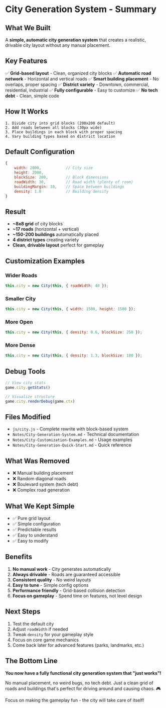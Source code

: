 # City Generation System - Summary

## What We Built

A **simple, automatic city generation system** that creates a realistic, drivable city layout without any manual placement.

## Key Features

✅ **Grid-based layout** - Clean, organized city blocks
✅ **Automatic road network** - Horizontal and vertical roads
✅ **Smart building placement** - No overlaps, proper spacing
✅ **District variety** - Downtown, commercial, residential, industrial
✅ **Fully configurable** - Easy to customize
✅ **No tech debt** - Clean, simple code

## How It Works

```
1. Divide city into grid blocks (200x200 default)
2. Add roads between all blocks (30px wide)
3. Place buildings in each block with proper spacing
4. Vary building types based on district location
```

## Default Configuration

```javascript
{
    width: 2000,           // City size
    height: 2000,
    blockSize: 200,        // Block dimensions
    roadWidth: 30,         // Road width (plenty of room)
    buildingMargin: 10,    // Space between buildings
    density: 1.0           // Building density
}
```

## Result

- **~8x8 grid** of city blocks
- **~17 roads** (horizontal + vertical)
- **~150-200 buildings** automatically placed
- **4 district types** creating variety
- **Clean, drivable layout** perfect for gameplay

## Customization Examples

### Wider Roads
```javascript
this.city = new City(this, { roadWidth: 40 });
```

### Smaller City
```javascript
this.city = new City(this, { width: 1500, height: 1500 });
```

### More Open
```javascript
this.city = new City(this, { density: 0.6, blockSize: 250 });
```

### More Dense
```javascript
this.city = new City(this, { density: 1.3, blockSize: 180 });
```

## Debug Tools

```javascript
// View city stats
game.city.getStats()

// Visualize structure
game.city.renderDebug(game.ctx)
```

## Files Modified

- `js/city.js` - Complete rewrite with block-based system
- `Notes/City-Generation-System.md` - Technical documentation
- `Notes/City-Customization-Examples.md` - Usage examples
- `Notes/City-Generation-Quick-Start.md` - Quick reference

## What Was Removed

- ❌ Manual building placement
- ❌ Random diagonal roads
- ❌ Boulevard system (tech debt)
- ❌ Complex road generation

## What We Kept Simple

- ✅ Pure grid layout
- ✅ Simple configuration
- ✅ Predictable results
- ✅ Easy to understand
- ✅ Easy to modify

## Benefits

1. **No manual work** - City generates automatically
2. **Always drivable** - Roads are guaranteed accessible
3. **Consistent quality** - No weird layouts
4. **Easy to tune** - Simple config options
5. **Performance friendly** - Grid-based collision detection
6. **Focus on gameplay** - Spend time on features, not level design

## Next Steps

1. Test the default city
2. Adjust `roadWidth` if needed
3. Tweak `density` for your gameplay style
4. Focus on core game mechanics
5. Come back later for advanced features (parks, landmarks, etc.)

## The Bottom Line

**You now have a fully functional city generation system that "just works"!** 

No manual placement, no weird bugs, no tech debt. Just a clean grid of roads and buildings that's perfect for driving around and causing chaos. 🎮

Focus on making the gameplay fun - the city will take care of itself!
